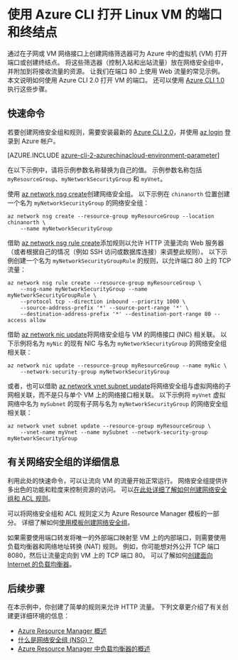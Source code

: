 <properties
    pageTitle="使用 Azure CLI 2.0 打开 Linux VM 的端口 | Azure"
    description="了解如何使用 Azure Resource Manager 部署模型和 Azure CLI 2.0 在 Linux VM 上打开端口/创建终结点"
    services="virtual-machines-linux"
    documentationcenter=""
    author="iainfoulds"
    manager="timlt"
    editor=""
    translationtype="Human Translation" />
<tags
    ms.assetid="eef9842b-495a-46cf-99a6-74e49807e74e"
    ms.service="virtual-machines-linux"
    ms.devlang="na"
    ms.topic="article"
    ms.tgt_pltfrm="vm-linux"
    ms.workload="infrastructure-services"
    ms.date="03/07/2017"
    wacn.date="04/24/2017"
    ms.author="iainfou"
    ms.sourcegitcommit="a114d832e9c5320e9a109c9020fcaa2f2fdd43a9"
    ms.openlocfilehash="eaf0c61e7d242e70ff1d02d2860827baef8ae30d"
    ms.lasthandoff="04/14/2017" />

# <a name="open-ports-and-endpoints-to-a-linux-vm-with-the-azure-cli"></a>使用 Azure CLI 打开 Linux VM 的端口和终结点
通过在子网或 VM 网络接口上创建网络筛选器可为 Azure 中的虚拟机 (VM) 打开端口或创建终结点。 将这些筛选器（控制入站和出站流量）放在网络安全组中，并附加到将接收流量的资源。 让我们在端口 80 上使用 Web 流量的常见示例。 本文说明如何使用 Azure CLI 2.0 打开 VM 的端口。 还可以使用 [Azure CLI 1.0](/documentation/articles/virtual-machines-linux-nsg-quickstart-nodejs/) 执行这些步骤。

## <a name="quick-commands"></a> 快速命令
若要创建网络安全组和规则，需要安装最新的 [Azure CLI 2.0](https://docs.microsoft.com/zh-cn/cli/azure/install-az-cli2)，并使用 [az login](https://docs.microsoft.com/zh-cn/cli/azure/#login) 登录到 Azure 帐户。

[AZURE.INCLUDE [azure-cli-2-azurechinacloud-environment-parameter](../../includes/azure-cli-2-azurechinacloud-environment-parameter.md)]

在以下示例中，请将示例参数名称替换为自己的值。 示例参数名称包括 `myResourceGroup`、`myNetworkSecurityGroup` 和 `myVnet`。

使用 [az network nsg create](https://docs.microsoft.com/zh-cn/cli/azure/network/nsg#create)创建网络安全组。 以下示例在 `chinanorth` 位置创建一个名为 `myNetworkSecurityGroup` 的网络安全组：

    az network nsg create --resource-group myResourceGroup --location chinanorth \
        --name myNetworkSecurityGroup

借助 [az network nsg rule create](https://docs.microsoft.com/zh-cn/cli/azure/network/nsg/rule#create)添加规则以允许 HTTP 流量流向 Web 服务器（或者根据自己的情况（例如 SSH 访问或数据库连接）来调整此规则）。 以下示例创建一个名为 `myNetworkSecurityGroupRule` 的规则，以允许端口 80 上的 TCP 流量：

    az network nsg rule create --resource-group myResourceGroup \
        --nsg-name myNetworkSecurityGroup --name myNetworkSecurityGroupRule \
        --protocol tcp --direction inbound --priority 1000 \
        --source-address-prefix '*' --source-port-range '*' \
        --destination-address-prefix '*' --destination-port-range 80 --access allow

借助 [az network nic update](https://docs.microsoft.com/zh-cn/cli/azure/network/nic#update)将网络安全组与 VM 的网络接口 (NIC) 相关联。 以下示例将名为 `myNic` 的现有 NIC 与名为 `myNetworkSecurityGroup` 的网络安全组相关联：

    az network nic update --resource-group myResourceGroup --name myNic \
        --network-security-group myNetworkSecurityGroup

或者，也可以借助 [az network vnet subnet update](https://docs.microsoft.com/zh-cn/cli/azure/network/vnet/subnet#update)将网络安全组与虚拟网络的子网相关联，而不是只与单个 VM 上的网络接口相关联。 以下示例将 `myVnet` 虚拟网络中名为 `mySubnet` 的现有子网与名为 `myNetworkSecurityGroup` 的网络安全组相关联：

    az network vnet subnet update --resource-group myResourceGroup \
        --vnet-name myVnet --name mySubnet --network-security-group myNetworkSecurityGroup

## <a name="more-information-on-network-security-groups"></a>有关网络安全组的详细信息
利用此处的快速命令，可以让流向 VM 的流量开始正常运行。 网络安全组提供许多出色的功能和粒度来控制资源的访问。 可以[在此处详细了解如何创建网络安全组和 ACL 规则](/documentation/articles/virtual-networks-create-nsg-arm-cli/)。

可以将网络安全组和 ACL 规则定义为 Azure Resource Manager 模板的一部分。 详细了解如何[使用模板创建网络安全组](/documentation/articles/virtual-networks-create-nsg-arm-template/)。

如果需要使用端口转发将唯一的外部端口映射至 VM 上的内部端口，则需要使用负载均衡器和网络地址转换 (NAT) 规则。 例如，你可能想对外公开 TCP 端口 8080，然后让流量定向到 VM 上的 TCP 端口 80。 可以了解如何[创建面向 Internet 的负载均衡器](/documentation/articles/load-balancer-get-started-internet-arm-cli/)。

## <a name="next-steps"></a>后续步骤
在本示例中，你创建了简单的规则来允许 HTTP 流量。 下列文章更介绍了有关创建更详细环境的信息：

* [Azure Resource Manager 概述](/documentation/articles/resource-group-overview/)
* [什么是网络安全组 (NSG)？](/documentation/articles/virtual-networks-nsg/)
* [Azure Resource Manager 中负载均衡器的概述](/documentation/articles/load-balancer-arm/)
<!--Update_Description: wording update-->